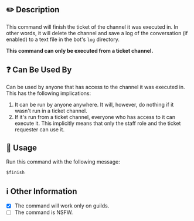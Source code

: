 ## :pencil2: Description

This command will finish the ticket of the channel it was executed in. In other words, it will delete the channel and save a log of the conversation (if enabled) to a text file in the bot's `log` directory.

**This command can only be executed from a ticket channel.**

## :question: Can Be Used By

Can be used by anyone that has access to the channel it was executed in. This has the following implications:

1. It can be run by anyone anywhere. It will, however, do nothing if it wasn't run in a ticket channel.
2. If it's run from a ticket channel, everyone who has access to it can execute it. This implicitly means that only the staff role and the ticket requester can use it.

## :balloon: Usage

Run this command with the following message:

``` text
$finish
```

## :information_source: Other Information

* [x] The command will work only on guilds.
* [ ] The command is NSFW.

